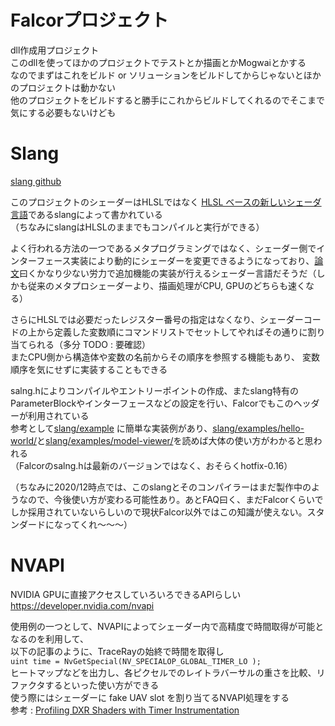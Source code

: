 # Falcorプロジェクト
dll作成用プロジェクト  
このdllを使ってほかのプロジェクトでテストとか描画とかMogwaiとかする  
なのでまずはこれをビルド or ソリューションをビルドしてからじゃないとほかのプロジェクトは動かない  
他のプロジェクトをビルドすると勝手にこれからビルドしてくれるのでそこまで気にする必要もないけども  

# Slang
 [slang github](https://github.com/shader-slang/slang)  
 
このプロジェクトのシェーダーはHLSLではなく [HLSL ベースの新しいシェーダ言語](http://masafumi.cocolog-nifty.com/masafumis_diary/2018/11/hlsl-slang-8752.html)であるslangによって書かれている  
（ちなみにslangはHLSLのままでもコンパイルと実行ができる）  
 
よく行われる方法の一つであるメタプログラミングではなく、シェーダー側でインターフェース実装により動的にシェーダーを変更できるようになっており、[論文](http://graphics.cs.cmu.edu/projects/slang/)曰くかなり少ない労力で追加機能の実装が行えるシェーダー言語だそうだ（しかも従来のメタプロシェーダーより、描画処理がCPU, GPUのどちらも速くなる）  

さらにHLSLでは必要だったレジスター番号の指定はなくなり、シェーダーコードの上から定義した変数順にコマンドリストでセットしてやればその通りに割り当てられる（多分 TODO : 要確認）  
またCPU側から構造体や変数の名前からその順序を参照する機能もあり、 変数順序を気にせずに実装することもできる  

salng.hによりコンパイルやエントリーポイントの作成、またslang特有のParameterBlockやインターフェースなどの設定を行い、Falcorでもこのヘッダーが利用されている  
参考として[slang/example](https://github.com/shader-slang/slang/tree/master/examples)  に簡単な実装例があり、[slang/examples/hello-world/](https://github.com/shader-slang/slang/tree/master/examples/hello-world)と[slang/examples/model-viewer/](https://github.com/shader-slang/slang/tree/master/examples/model-viewer)を読めば大体の使い方がわかると思われる  
（Falcorのsalng.hは最新のバージョンではなく、おそらくhotfix-0.16）

（ちなみに2020/12時点では、このslangとそのコンパイラーはまだ製作中のようなので、今後使い方が変わる可能性あり。あとFAQ曰く、まだFalcorくらいでしか採用されていないらしいので現状Falcor以外ではこの知識が使えない。スタンダードになってくれ～～～）  

# NVAPI
NVIDIA GPUに直接アクセスしていろいろできるAPIらしい  
https://developer.nvidia.com/nvapi  

使用例の一つとして、NVAPIによってシェーダー内で高精度で時間取得が可能となるのを利用して、  
以下の記事のように、TraceRayの始終で時間を取得し  
`uint time = NvGetSpecial(NV_SPECIALOP_GLOBAL_TIMER_LO );`  
ヒートマップなどを出力し、各ピクセルでのレイトラバーサルの重さを比較、リファクタするといった使い方ができる  
使う際にはシェーダーに fake UAV slot を割り当てるNVAPI処理をする  
参考 : [Profiling DXR Shaders with Timer Instrumentation](https://developer.nvidia.com/blog/profiling-dxr-shaders-with-timer-instrumentation/)


<!--stackedit_data:
eyJoaXN0b3J5IjpbNzcwNzUzNjQ1LC0yMTQzMjEwMjk3LDE2Mz
gwOTI4NzIsMTg1OTU1NDM0NCw4NTMxNDQwMzAsLTEzMTc3MTc5
MzIsMTM1MTMwMDE2NywzOTExMTIwNTMsNjY0ODA1OTIxLC0xND
IzMzE1MTY0LDM1MDI1Njc0MSwyMjI5MDEyNjQsMTgwNjMzMDAw
OCw2NTA0NjU2NTQsMTA2NzM1MzY5OSwyNTY5Njg5ODUsMTYyMj
g3MjA4NSwxNjgxNTA0NTI3LC0xODQxNTM1NDMyLDE5NzUzMjQ1
NjVdfQ==
-->